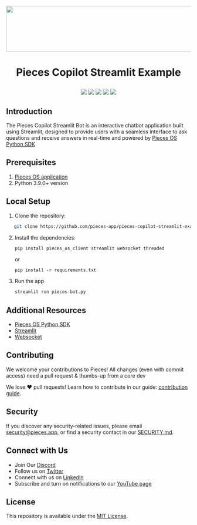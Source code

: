 <p align="center">
    <b>
        <a href="https://pieces.app">
            <img src="https://github.com/Arindam200/pieces-readme-template/assets/109217591/4a8ebb8f-a46c-49fe-a0a4-a6ee41583a99" height="125" width="600" />
        </a>
    </b>
</p>

# <p align="center"> Pieces Copilot Streamlit Example
<p align="center">
<a href="https://github.com/pieces-app/example-typescript" alt="GitHub contributors">
<img src="https://img.shields.io/github/contributors/pieces-app/example-typescript.svg" /><a>
<a href="https://github.com/pieces-app/example-typescript" alt="GitHub issues by-label">
<img src="https://img.shields.io/github/issues/pieces-app/example-typescript" /></a>
<a href="https://discord.gg/getpieces" alt="Discord">
<img src="https://img.shields.io/badge/Discord-@layer5.svg?logo=discord" /></a>
<a href="https://twitter.com/Keployio" alt="Twitter Follow">
<img src="https://img.shields.io/twitter/follow/keploy.svg?label=Follow" /></a>
<a href="https://github.com/pieces-app/cli-agent" alt="License">
<img src="https://img.shields.io/github/license/pieces-app/example-typescript.svg" /></a>

</p>

</p>

## Introduction 
The Pieces Copilot Streamlit Bot is an interactive chatbot application built using Streamlit, designed to provide users with a seamless interface to ask questions and receive answers in real-time and powered by <a href="https://github.com/pieces-app/pieces-os-client-sdk-for-python"> Pieces OS Python SDK </a>


## Prerequisites

1. [Pieces OS application](https://docs.pieces.app/installation-getting-started/what-am-i-installing)
2. Python 3.9.0+ version

## Local Setup

1. Clone the repository:

```bash
   git clone https://github.com/pieces-app/pieces-copilot-streamlit-example.git
```

2. Install the dependencies:

   ```python
   pip install pieces_os_client streamlit websocket threaded
   ```
   or 
   ```
   pip install -r requirements.txt
   ```
3. Run the app

   ```python
   streamlit run pieces-bot.py
   ```
## Additional Resources

- [Pieces OS Python SDK](https://github.com/pieces-app/pieces-os-client-sdk-for-python)
- [Streamlit](https://streamlit.io/)
- [Websocket](https://websockets.readthedocs.io/en/stable/)

## Contributing

We welcome your contributions to Pieces! All changes (even with commit access) need a pull request & thumbs-up from a core dev

We love ❤️ pull requests! Learn how to contribute in our guide: [contribution guide](https://github.com/pieces-app/example-typescript/blob/main/CONTRIBUTING.md).


## Security

If you discover any security-related issues, please email [security@pieces.app](mailto:security@pieces.app), or find a security contact in our [SECURITY.md](https://github.com/pieces-app/example-typescript/blob/main/SECURITY.md).

## Connect with Us

- Join Our [Discord](https://discord.gg/getpieces)
- Follow us on [Twitter](https://twitter.com/getpieces)
- Connect with us on [LinkedIn](https://www.linkedin.com/company/getpieces/mycompany)
- Subscribe and turn on notifications to our [YouTube page](https://www.youtube.com/@getpieces)

## License

This repository is available under the [MIT License](./LICENSE).
